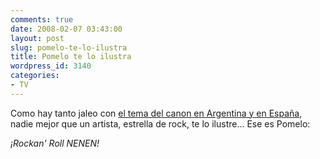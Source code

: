 ```yaml
---
comments: true
date: 2008-02-07 03:43:00
layout: post
slug: pomelo-te-lo-ilustra
title: Pomelo te lo ilustra
wordpress_id: 3140
categories:
- TV
---
```


Como hay tanto jaleo con [el tema del canon en Argentina y en España](http://www.uberbin.net/archivos/derechos/maspero-abogados-mas-errores-y-fud-sobre-las-descargas.php), nadie mejor que un artista, estrella de rock, te lo ilustre... Ese es Pomelo:







_¡Rockan' Roll NENEN!_
